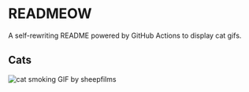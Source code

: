 # READMEOW

A self-rewriting README powered by GitHub Actions to display cat gifs.

## Cats

![cat smoking GIF by sheepfilms](https://media3.giphy.com/media/l0ExdMHUDKteztyfe/200.gif?cid=9acd02dagbkknarv8b6lf8j922e0hfc8nbtkkhtwkc2scci5&ep=v1_gifs_search&rid=200.gif&ct=g)
